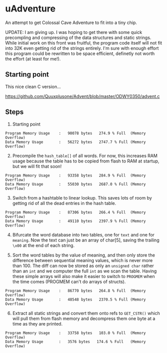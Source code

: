 # uAdventure

An attempt to get Colossal Cave Adventure to fit into a tiny chip.  

UPDATE: I am giving up. I was hoping to get there with some quick precompling and compressing of the data structures and static strings. 
While initial work on this front was fruitful, the program code itself will not fit into 32K even getting rid of the strings entirely. I'm sure with enough effort this program could be rewritten to be space efficient, definetly not worth the effort (at least for me!).



## Starting point

This nice clean C version...

https://github.com/Quuxplusone/Advent/blob/master/ODWY0350/advent.c

## Steps

1. Starting point

```
Program Memory Usage 	:	90078 bytes   274.9 % Full	(Memory Overflow)
Data Memory Usage 		:	56272 bytes   2747.7 % Full	(Memory Overflow)
```

2. Precompile the `hash_table[]` of all words. For now, this increases RAM usage because the table has to be copied from flash to RAM at startup, but we will fit that soon!

```
Program Memory Usage 	:	93358 bytes   284.9 % Full	(Memory Overflow)
Data Memory Usage 		:	55030 bytes   2687.0 % Full	(Memory Overflow)	
```

3. Switch from a hashtable to linear lookup. This saves lots of room by getting rid of all the dead entries in the hash table. 

```
Program Memory Usage 	:	87306 bytes   266.4 % Full	(Memory Overflow)
Data Memory Usage 		:	49110 bytes   2397.9 % Full	(Memory Overflow)
```

4. Bifurcate the word database into two tables, one for `text` and one for `meaning`. Now the text can just be an array of char[5], saving the trailing `\x00` at the end of each string.
 
5. Sort the word tables by the value of meaning, and then only store the difference between sequential meaning values, which is never more than 100. The diff can now be stored as only an `unsigned char` rather than an `int` and we computer the full `int` as we scan the table. Having these simple arrays will also make it easier to switch to `PROGMEM` when the time comes (PROGMEM can't do arrays of structs). 

```
Program Memory Usage 	:	86770 bytes   264.8 % Full	(Memory Overflow)
Data Memory Usage 		:	48548 bytes   2370.5 % Full	(Memory Overflow)
```

6. Extract all static strings and convert them onto refs to `GET_CSTR()` which will pull them from flash memory and decompress them one byte at a time as they are printed.

```
Program Memory Usage 	:	33758 bytes   103.0 % Full	(Memory Overflow)
Data Memory Usage 		:	3576 bytes   174.6 % Full	(Memory Overflow)
```
  
